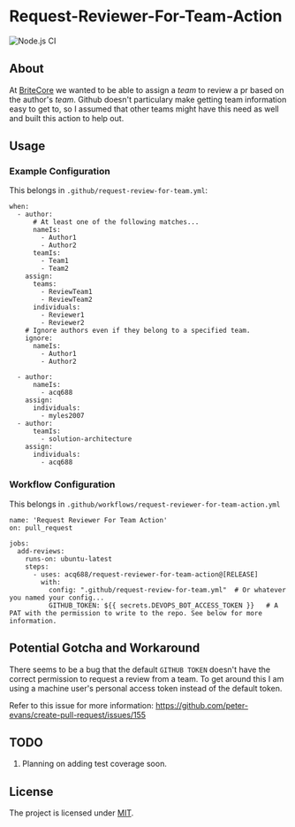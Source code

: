 # Request-Reviewer-For-Team-Action

![Node.js CI](https://github.com/acq688/Request-Reviewer-For-Team-Action/workflows/Node.js%20CI/badge.svg)

## About
At [BriteCore](https://britecore.com) we wanted to be able to assign a *team* to review a pr based on the author's *team*. Github doesn't particulary make getting team information easy to get to, so I assumed that other teams might have this need as well and built this action to help out. 

## Usage

### Example Configuration

This belongs in `.github/request-review-for-team.yml`:

```
when:
  - author:
      # At least one of the following matches...
      nameIs:
        - Author1
        - Author2
      teamIs:
        - Team1
        - Team2
    assign:
      teams:
        - ReviewTeam1
        - ReviewTeam2
      individuals:
        - Reviewer1
        - Reviewer2
    # Ignore authors even if they belong to a specified team.
    ignore:
      nameIs:
        - Author1
        - Author2

  - author: 
      nameIs: 
        - acq688
    assign:
      individuals:
        - myles2007
  - author: 
      teamIs: 
        - solution-architecture
    assign:
      individuals:
        - acq688
```

### Workflow Configuration

This belongs in `.github/workflows/request-reviewer-for-team-action.yml`

```
name: 'Request Reviewer For Team Action'
on: pull_request

jobs:
  add-reviews:
    runs-on: ubuntu-latest
    steps:
      - uses: acq688/request-reviewer-for-team-action@[RELEASE]
        with:
          config: ".github/request-review-for-team.yml"  # Or whatever you named your config...
          GITHUB_TOKEN: ${{ secrets.DEVOPS_BOT_ACCESS_TOKEN }}   # A PAT with the permission to write to the repo. See below for more information.
```

## Potential Gotcha and Workaround
There seems to be a bug that the default `GITHUB TOKEN` doesn't have the correct permission to request a review from a team. To get around this I am using a machine user's personal access token instead of the default token.

Refer to this issue for more information: https://github.com/peter-evans/create-pull-request/issues/155

## TODO
1. Planning on adding test coverage soon.

## License
The project is licensed under [MIT](https://github.com/acq688/Request-Reviewer-For-Team-Action/blob/master/LICENSE).
